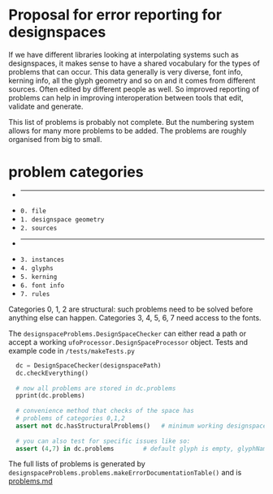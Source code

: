 # Proposal for error reporting for designspaces

If we have different libraries looking at interpolating systems such as designspaces, it makes sense to have a shared vocabulary for the types of problems that can occur. This data generally is very diverse, font info, kerning info, all the glyph geometry and so on and it comes from different sources. Often edited by different people as well. So improved reporting of problems can help in improving interoperation between tools that edit, validate and generate.

This list of problems is probably not complete. But the numbering system allows for many more problems to be added. The problems are roughly organised from big to small.

# problem categories

  * ----------------
  * `0. file`
  * `1. designspace geometry`
  * `2. sources`
  * ----------------
  * `3. instances`
  * `4. glyphs`
  * `5. kerning`
  * `6. font info`
  * `7. rules`

  Categories 0, 1, 2 are structural: such problems need to be solved before anything else can happen. Categories 3, 4, 5, 6, 7 need access to the fonts. 

The `designspaceProblems.DesignSpaceChecker` can either read a path or accept a working `ufoProcessor.DesignSpaceProcessor` object. Tests and example code in `/tests/makeTests.py`

``` python
  dc = DesignSpaceChecker(designspacePath)
  dc.checkEverything()
  
  # now all problems are stored in dc.problems
  pprint(dc.problems)
  
  # convenience method that checks of the space has
  # problems of categories 0,1,2
  assert not dc.hasStructuralProblems()   # minimum working designspace, ready for fonts
  
  # you can also test for specific issues like so:
  assert (4,7) in dc.problems        # default glyph is empty, glyphName
```


The full lists of problems is generated by `designspaceProblems.problems.makeErrorDocumentationTable()` and is [problems.md](problems.md)

